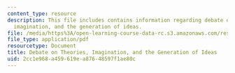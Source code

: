 ```yaml
---
content_type: resource
description: This file includes contains information regarding debate on theories,
  imagination, and the generation of ideas.
file: /media/https%3A/open-learning-course-data-rc.s3.amazonaws.com/res-9-003-brains-minds-and-machines-summer-course-summer-2015/2cc1e968a459619ea87648597f1ae80c_MITRES_9_003SUM15_debate3.pdf
file_type: application/pdf
resourcetype: Document
title: Debate on Theories, Imagination, and the Generation of Ideas
uid: 2cc1e968-a459-619e-a876-48597f1ae80c
---
```

